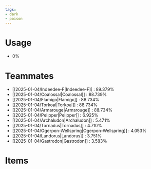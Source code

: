 ```yaml
---
tags:
- dark
- poison
---
```

# Usage
- 0%
# Teammates
- [[2025-01-04/Indeedee-F|Indeedee-F]] : 89.379%
- [[2025-01-04/Coalossal|Coalossal]] : 88.739%
- [[2025-01-04/Flamigo|Flamigo]] : 88.734%
- [[2025-01-04/Torkoal|Torkoal]] : 88.734%
- [[2025-01-04/Armarouge|Armarouge]] : 88.734%
- [[2025-01-04/Pelipper|Pelipper]] : 6.925%
- [[2025-01-04/Archaludon|Archaludon]] : 5.471%
- [[2025-01-04/Tornadus|Tornadus]] : 4.710%
- [[2025-01-04/Ogerpon-Wellspring|Ogerpon-Wellspring]] : 4.053%
- [[2025-01-04/Landorus|Landorus]] : 3.751%
- [[2025-01-04/Gastrodon|Gastrodon]] : 3.583%
# Items
